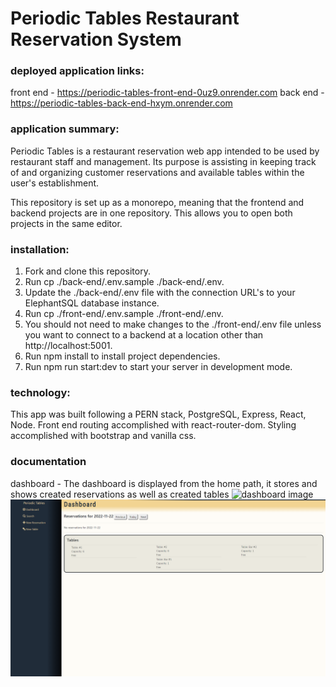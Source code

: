 # Periodic Tables Restaurant Reservation System

### deployed application links:
front end - https://periodic-tables-front-end-0uz9.onrender.com
back end - https://periodic-tables-back-end-hxym.onrender.com

### application summary:
Periodic Tables is a restaurant reservation web app intended to be used by restaurant staff and management. Its purpose is assisting in keeping track of and organizing customer reservations and available tables within the user's establishment.

This repository is set up as a monorepo, meaning that the frontend and backend projects are in one repository. This allows you to open both projects in the same editor.

### installation: 
1. Fork and clone this repository.
1. Run cp ./back-end/.env.sample ./back-end/.env.
1. Update the ./back-end/.env file with the connection URL's to your ElephantSQL database instance.
1. Run cp ./front-end/.env.sample ./front-end/.env.
1. You should not need to make changes to the ./front-end/.env file unless you want to connect to a backend at a location other than http://localhost:5001.
1. Run npm install to install project dependencies.
1. Run npm run start:dev to start your server in development mode.

### technology:
This app was built following a PERN stack, PostgreSQL, Express, React, Node. Front end routing accomplished with react-router-dom. Styling accomplished with bootstrap and vanilla css.

### documentation
dashboard - The dashboard is displayed from the home path, it stores and shows created reservations as well as created tables 
![dashboard image](./front-end/.screenshots/us-01-submit-after.png)
![image](front-end\screenshots\us-01-cancel-after.png)